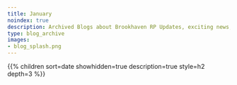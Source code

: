 ```yaml
---
title: January
noindex: true
description: Archived Blogs about Brookhaven RP Updates, exciting news, and new findings
type: blog_archive
images:
- blog_splash.png
---
```




{{% children sort=date showhidden=true description=true style=h2  depth=3 %}}
